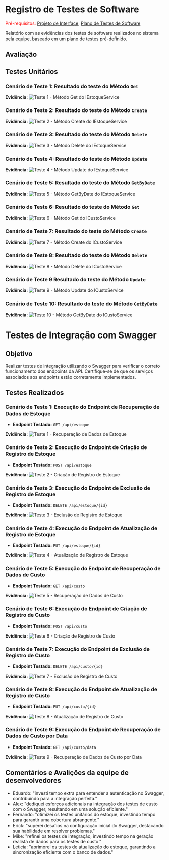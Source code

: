 # Registro de Testes de Software

<span style="color:red">Pré-requisitos: <a href="3-Projeto de Interface.md"> Projeto de Interface</a></span>, <a href="8-Plano de Testes de Software.md"> Plano de Testes de Software</a>

Relatório com as evidências dos testes de software realizados no sistema pela equipe, baseado em um plano de testes pré-definido.

## Avaliação

## Testes Unitários

### Cenário de Teste 1:  Resultado do teste do Método `Get`
  
**Evidência:**
![Teste 1 - Método Get do IEstoqueService](img/teste_unitario_get_estoque.png)

### Cenário de Teste 2: Resultado do teste do Método `Create`

**Evidência:**
![Teste 2 - Método Create do IEstoqueService](img/teste_unitario_create_estoque.png)

### Cenário de Teste 3: Resultado do teste do Método `Delete` 
**Evidência:**
![Teste 3 - Método Delete do IEstoqueService](img/teste_unitario_delete_estoque.png)

### Cenário de Teste 4: Resultado do teste do Método `Update` 

**Evidência:**
![Teste 4 - Método Update do IEstoqueService](img/teste_unitario_update_estoque.png)

### Cenário de Teste 5: Resultado do teste do Método `GetByDate` 

**Evidência:**
![Teste 5 - Método GetByDate do IEstoqueService](img/teste_unitario_get_by_date_estoque.png)

### Cenário de Teste 6: Resultado do teste do Método `Get` 

**Evidência:**
![Teste 6 - Método Get do ICustoService](img/teste_unitario_get_custo.png)

### Cenário de Teste 7: Resultado do teste do Método `Create` 

**Evidência:**
![Teste 7 - Método Create do ICustoService](img/teste_unitario_create_custo.png)

### Cenário de Teste 8: Resultado do teste do Método `Delete` 

**Evidência:**
![Teste 8 - Método Delete do ICustoService](img/teste_unitario_delete_custo.png)

### Cenário de Teste 9 Resultado do teste do Método `Update` 

**Evidência:**
![Teste 9 - Método Update do ICustoService](img/teste_unitario_update_custo.png)

### Cenário de Teste 10: Resultado do teste do Método `GetByDate` 
**Evidência:**
![Teste 10 - Método GetByDate do ICustoService](img/teste_unitario_get_by_date_custo.png)

# Testes de Integração com Swagger
## Objetivo

Realizar testes de integração utilizando o Swagger para verificar o correto funcionamento dos endpoints da API. Certifique-se de que os serviços associados aos endpoints estão corretamente implementados.

## Testes Realizados

### Cenário de Teste 1: Execução do Endpoint de Recuperação de Dados de Estoque

- **Endpoint Testado:** `GET /api/estoque`
   
**Evidência:**
![Teste 1 - Recuperação de Dados de Estoque](img/teste_swagger_estoque.png)

### Cenário de Teste 2: Execução do Endpoint de Criação de Registro de Estoque

- **Endpoint Testado:** `POST /api/estoque`

**Evidência:**
![Teste 2 - Criação de Registro de Estoque](img/teste_swagger_criacao_estoque.png)

### Cenário de Teste 3: Execução do Endpoint de Exclusão de Registro de Estoque

- **Endpoint Testado:** `DELETE /api/estoque/{id}`

**Evidência:**
![Teste 3 - Exclusão de Registro de Estoque](img/teste_swagger_exclusao_estoque.png)

### Cenário de Teste 4: Execução do Endpoint de Atualização de Registro de Estoque

- **Endpoint Testado:** `PUT /api/estoque/{id}`

**Evidência:**
![Teste 4 - Atualização de Registro de Estoque](img/teste_swagger_atualizacao_estoque.png)

### Cenário de Teste 5: Execução do Endpoint de Recuperação de Dados de Custo

- **Endpoint Testado:** `GET /api/custo`

**Evidência:**
![Teste 5 - Recuperação de Dados de Custo](img/teste_swagger_custo.png)

### Cenário de Teste 6: Execução do Endpoint de Criação de Registro de Custo

- **Endpoint Testado:** `POST /api/custo`
  
**Evidência:**
![Teste 6 - Criação de Registro de Custo](img/teste_swagger_criacao_custo.png)

### Cenário de Teste 7: Execução do Endpoint de Exclusão de Registro de Custo

- **Endpoint Testado:** `DELETE /api/custo/{id}`
   
**Evidência:**
![Teste 7 - Exclusão de Registro de Custo](img/teste_swagger_exclusao_custo.png)

### Cenário de Teste 8: Execução do Endpoint de Atualização de Registro de Custo

- **Endpoint Testado:** `PUT /api/custo/{id}`

**Evidência:**
![Teste 8 - Atualização de Registro de Custo](img/teste_swagger_atualizacao_custo.png)

### Cenário de Teste 9: Execução do Endpoint de Recuperação de Dados de Custo por Data

- **Endpoint Testado:** `GET /api/custo/data`

**Evidência:**
![Teste 9 - Recuperação de Dados de Custo por Data](img/teste_swagger_custo_data.png)

## Comentários e Avalições da equipe de desenvolvedores
- Eduardo: "investi tempo extra para entender a autenticação no Swagger, contribuindo para a integração perfeita."
- Alex: "dediquei esforços adicionais na integração dos testes de custo com o Swagger, resultando em uma solução eficiente."
- Fernando: "otimizei os testes unitários do estoque, investindo tempo para garantir uma cobertura abrangente."
- Erick: "superei desafios na configuração inicial do Swagger, destacando sua habilidade em resolver problemas."
- Mike: "refinei os testes de integração, investindo tempo na geração realista de dados para os testes de custo."
- Leticia: "aprimorei os testes de atualização do estoque, garantindo a sincronização eficiente com o banco de dados."
